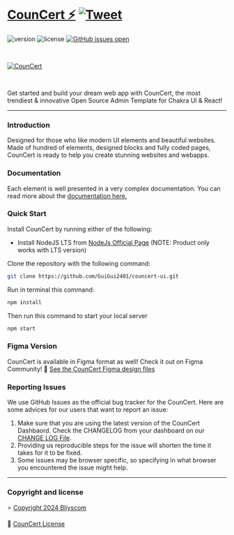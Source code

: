 # [CounCert ⚡️](https://councert-ui.com/councert) [![Tweet](https://img.shields.io/twitter/url/http/shields.io.svg?style=social&logo=twitter)](https://twitter.com/intent/tweet?url=https://councert-ui.com/&text=Check%20Horizon%20UI,%20the%20trendiest%20open-source%20admin%20template%20for%20Chakra%20UI%20&%20React!)

![version](https://img.shields.io/badge/version-2.0.0-brightgreen.svg)
![license](https://img.shields.io/badge/license-MIT-blue.svg)
[![GitHub issues open](https://img.shields.io/github/issues/councert-ui/councert.svg?maxAge=2592000)](https://github.com/GuiGui2401/councert-ui/issues?q=is%3Aopen+is%3Aissue)

<p>&nbsp;</p>

[<img alt="CounCert" src="https://i.ibb.co/fdyTwz1/introduction-image-2.png" /> ](https://github.com/GuiGui2401/councert-ui)

<p>&nbsp;</p>


Get started and build your dream web app with CounCert, the most trendiest &
innovative Open Source Admin Template for Chakra UI & React!

---

### Introduction

Designed for those who like modern UI elements and beautiful websites. Made of
hundred of elements, designed blocks and fully coded pages, CounCert is ready
to help you create stunning websites and webapps.

### Documentation

Each element is well presented in a very complex documentation. You can read
more about the <a href="https://councert-ui.com/documentation/docs/introduction?ref=readme-councert" target="_blank">documentation
here.</a>

### Quick Start

Install CounCert by running either of the following:

- Install NodeJS LTS from
  [NodeJs Official Page](https://nodejs.org/en/?ref=horizon-documentation)
  (NOTE: Product only works with LTS version)

Clone the repository with the following command:

```bash
git clone https://github.com/GuiGui2401/councert-ui.git
```

Run in terminal this command:

```bash
npm install
```

Then run this command to start your local server

```bash
npm start
```

### Figma Version

CounCert is available in Figma format as well! Check it out on Figma
Community! 🎨
[See the CounCert Figma design files](https://www.figma.com/design/S5ZgdG0QHDv5CrijYz2zJU/Digital-Certificate-Generator?node-id=391-1925&node-type=frame&t=URXtOHJEChRmn1Gq-0)

### Reporting Issues

We use GitHub Issues as the official bug tracker for the CounCert. Here are
some advices for our users that want to report an issue:

1. Make sure that you are using the latest version of the CounCert Dashbaord.
   Check the CHANGELOG from your dashboard on our
   [CHANGE LOG File](https://github.com/GuiGui2401/councert-ui/blob/main/CHANGELOG.md?ref=readme-councert).
2. Providing us reproducible steps for the issue will shorten the time it takes
   for it to be fixed.
3. Some issues may be browser specific, so specifying in what browser you
   encountered the issue might help.

---

### Copyright and license

⭐️ [Copyright 2024 Bliyscom ](https://www.Bliyscom.com/?ref=readme-councert)

📄 [CounCert License](https://www.Bliyscom.com/licenses?ref=readme-councert)
